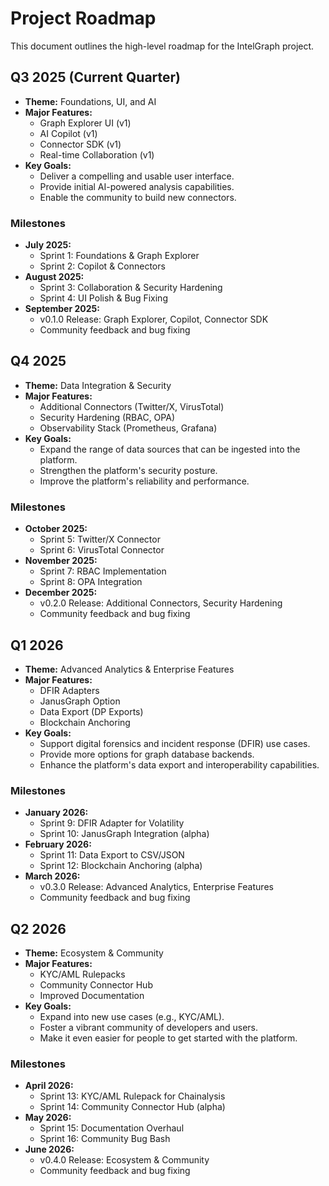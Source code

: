 
# Project Roadmap

This document outlines the high-level roadmap for the IntelGraph project.

## Q3 2025 (Current Quarter)

*   **Theme:** Foundations, UI, and AI
*   **Major Features:**
    *   Graph Explorer UI (v1)
    *   AI Copilot (v1)
    *   Connector SDK (v1)
    *   Real-time Collaboration (v1)
*   **Key Goals:**
    *   Deliver a compelling and usable user interface.
    *   Provide initial AI-powered analysis capabilities.
    *   Enable the community to build new connectors.

### Milestones

*   **July 2025:**
    *   Sprint 1: Foundations & Graph Explorer
    *   Sprint 2: Copilot & Connectors
*   **August 2025:**
    *   Sprint 3: Collaboration & Security Hardening
    *   Sprint 4: UI Polish & Bug Fixing
*   **September 2025:**
    *   v0.1.0 Release: Graph Explorer, Copilot, Connector SDK
    *   Community feedback and bug fixing

## Q4 2025

*   **Theme:** Data Integration & Security
*   **Major Features:**
    *   Additional Connectors (Twitter/X, VirusTotal)
    *   Security Hardening (RBAC, OPA)
    *   Observability Stack (Prometheus, Grafana)
*   **Key Goals:**
    *   Expand the range of data sources that can be ingested into the platform.
    *   Strengthen the platform's security posture.
    *   Improve the platform's reliability and performance.

### Milestones

*   **October 2025:**
    *   Sprint 5: Twitter/X Connector
    *   Sprint 6: VirusTotal Connector
*   **November 2025:**
    *   Sprint 7: RBAC Implementation
    *   Sprint 8: OPA Integration
*   **December 2025:**
    *   v0.2.0 Release: Additional Connectors, Security Hardening
    *   Community feedback and bug fixing

## Q1 2026

*   **Theme:** Advanced Analytics & Enterprise Features
*   **Major Features:**
    *   DFIR Adapters
    *   JanusGraph Option
    *   Data Export (DP Exports)
    *   Blockchain Anchoring
*   **Key Goals:**
    *   Support digital forensics and incident response (DFIR) use cases.
    *   Provide more options for graph database backends.
    *   Enhance the platform's data export and interoperability capabilities.

### Milestones

*   **January 2026:**
    *   Sprint 9: DFIR Adapter for Volatility
    *   Sprint 10: JanusGraph Integration (alpha)
*   **February 2026:**
    *   Sprint 11: Data Export to CSV/JSON
    *   Sprint 12: Blockchain Anchoring (alpha)
*   **March 2026:**
    *   v0.3.0 Release: Advanced Analytics, Enterprise Features
    *   Community feedback and bug fixing

## Q2 2026

*   **Theme:** Ecosystem & Community
*   **Major Features:**
    *   KYC/AML Rulepacks
    *   Community Connector Hub
    *   Improved Documentation
*   **Key Goals:**
    *   Expand into new use cases (e.g., KYC/AML).
    *   Foster a vibrant community of developers and users.
    *   Make it even easier for people to get started with the platform.

### Milestones

*   **April 2026:**
    *   Sprint 13: KYC/AML Rulepack for Chainalysis
    *   Sprint 14: Community Connector Hub (alpha)
*   **May 2026:**
    *   Sprint 15: Documentation Overhaul
    *   Sprint 16: Community Bug Bash
*   **June 2026:**
    *   v0.4.0 Release: Ecosystem & Community
    *   Community feedback and bug fixing
